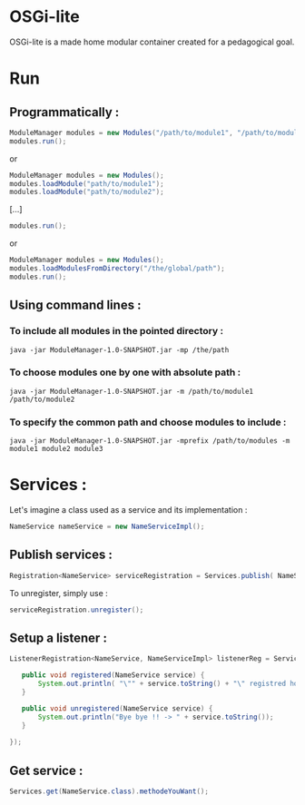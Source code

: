 OSGi-lite
=========

OSGi-lite is a made home modular container created for a pedagogical goal. 



Run
===

Programmatically : 
------------------

```java
ModuleManager modules = new Modules("/path/to/module1", "/path/to/module2", ...);
modules.run();
```

or

```java
ModuleManager modules = new Modules();
modules.loadModule("path/to/module1");
modules.loadModule("path/to/module2");
```
[...]
```java
modules.run();
```

or

```java
ModuleManager modules = new Modules();
modules.loadModulesFromDirectory("/the/global/path");
modules.run();
```

Using command lines :
---------------------

### To include all modules in the pointed directory :
`java -jar ModuleManager-1.0-SNAPSHOT.jar -mp /the/path`

### To choose modules one by one with absolute path :
`java -jar ModuleManager-1.0-SNAPSHOT.jar -m /path/to/module1 /path/to/module2`

### To specify the common path and choose modules to include :
`java -jar ModuleManager-1.0-SNAPSHOT.jar -mprefix /path/to/modules -m module1 module2 module3`



Services :
==================

Let's imagine a class used as a service and its implementation :

```java
NameService nameService = new NameServiceImpl();
```

Publish services :
------------------

```java
Registration<NameService> serviceRegistration = Services.publish( NameService.class, nameService );
```

To unregister, simply use :

```java
serviceRegistration.unregister();
```

Setup a listener :
------------------

```java
ListenerRegistration<NameService, NameServiceImpl> listenerReg = Services.listenTo( NameService.class ).with(new ServiceListener<NameService>() {

   public void registered(NameService service) {                           
       System.out.println( "\"" + service.toString() + "\" registred hombre !");
   }

   public void unregistered(NameService service) {
       System.out.println("Bye bye !! -> " + service.toString());
   }
 
});
```

Get service :
-------------

```java
Services.get(NameService.class).methodeYouWant();
```

